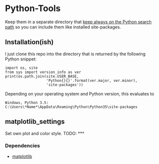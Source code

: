 # Python-Tools

Keep them in a separate directory that [keep always on the Python search path](http://stackoverflow.com/q/17806673/2375855) so you can include them like installed site-packages.

## Installation(ish)

I just clone this repo into the directory that is returned by the following Python snippet:

    import os, site
    from sys import version_info as ver
    print(os.path.join(site.USER_BASE, 
                       'Python{}{}'.format(ver.major, ver.minor), 
                       'site-packages'))

Depending on your operating system and Python version, this evaluates to

    Windows, Python 3.5: C:\Users\*Name*\AppData\Roaming\Python\Python35\site-packages


## matplotlib_settings

Set own plot and color style. TODO: ***

### Dependencies
  - [matplotlib](http://http://matplotlib.org/)
